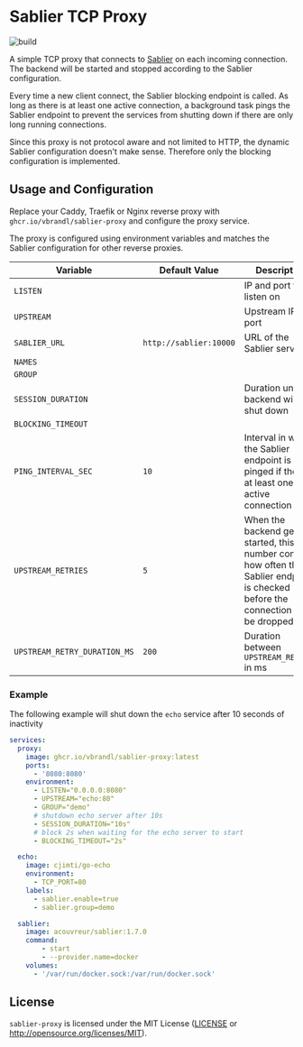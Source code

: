 # Sablier TCP Proxy

![build](https://github.com/vbrandl/sablier-proxy/actions/workflows/rust.yml/badge.svg)

A simple TCP proxy that connects to [Sablier](https://github.com/acouvreur/sablier) on each incoming connection.
The backend will be started and stopped according to the Sablier configuration.

Every time a new client connect, the Sablier blocking endpoint is called.
As long as there is at least one active connection, a background task pings the Sablier endpoint to prevent the services from shutting down if there are only long running connections.

Since this proxy is not protocol aware and not limited to HTTP, the dynamic Sablier configuration doesn't make sense. Therefore only the blocking configuration is implemented.

## Usage and Configuration

Replace your Caddy, Traefik or Nginx reverse proxy with `ghcr.io/vbrandl/sablier-proxy` and configure the proxy service.

The proxy is configured using environment variables and matches the Sablier configuration for other reverse proxies.

| Variable | Default Value | Description
| --- | --- | --- |
| `LISTEN` | | IP and port to listen on |
| `UPSTREAM` | | Upstream IP and port |
| `SABLIER_URL` | `http://sablier:10000` | URL of the Sablier service. |
| `NAMES` | | |
| `GROUP` | | |
| `SESSION_DURATION` | | Duration until the backend will be shut down |
| `BLOCKING_TIMEOUT` | | |
| `PING_INTERVAL_SEC` | `10` | Interval in which the Sablier endpoint is pinged if there is at least one active connection |
| `UPSTREAM_RETRIES` | `5` | When the backend gets started, this number controls how often the Sablier endpoint is checked before the connection will be dropped |
| `UPSTREAM_RETRY_DURATION_MS` | `200` | Duration between `UPSTREAM_RETRIES` in ms |

### Example

The following example will shut down the `echo` service after 10 seconds of inactivity

```yaml
services:
  proxy:
    image: ghcr.io/vbrandl/sablier-proxy:latest
    ports:
      - '8080:8080'
    environment:
      - LISTEN="0.0.0.0:8080"
      - UPSTREAM="echo:80"
      - GROUP="demo"
      # shutdown echo server after 10s
      - SESSION_DURATION="10s"
      # block 2s when waiting for the echo server to start
      - BLOCKING_TIMEOUT="2s"

  echo:
    image: cjimti/go-echo
    environment:
      - TCP_PORT=80
    labels:
      - sablier.enable=true
      - sablier.group=demo

  sablier:
    image: acouvreur/sablier:1.7.0
    command:
        - start
        - --provider.name=docker
    volumes:
      - '/var/run/docker.sock:/var/run/docker.sock'
```

## License

`sablier-proxy` is licensed under the MIT License ([LICENSE](LICENSE) or http://opensource.org/licenses/MIT).

